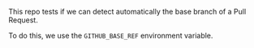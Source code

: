 This repo tests if we can detect automatically the base branch of a Pull Request.

To do this, we use the `GITHUB_BASE_REF` environment variable.
